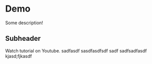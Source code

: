 # Demo

Some description!

## Subheader

Watch tutorial on Youtube.
sadfasdf
sasdfasdfsdf
sadf
sadfsadfasdf
kjasd;fjkasdf